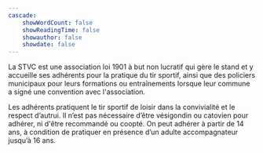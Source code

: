```yaml
---
cascade:
    showWordCount: false
    showReadingTime: false
    showauthor: false
    showdate: false
---
```


La STVC est une association loi 1901 à but non lucratif qui gère le stand et y accueille ses adhérents pour la pratique du tir sportif, ainsi que des policiers municipaux pour leurs formations ou entraînements lorsque leur commune a signé une convention avec l'association.

Les adhérents pratiquent le tir sportif de loisir dans la convivialité et le respect d’autrui. Il n’est pas nécessaire d’être vésigondin ou catovien pour adhérer, ni d'être recommandé ou coopté. On peut adhérer à partir de 14 ans, à condition de pratiquer en présence d’un adulte accompagnateur jusqu’à 16 ans.
